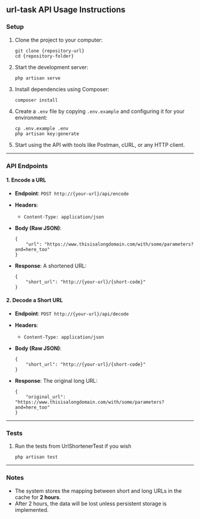 url-task API Usage Instructions
----------------------------

### Setup

1.  Clone the project to your computer:

    ```
    git clone {repository-url}
    cd {repository-folder}

    ```

2.  Start the development server:

    ```
    php artisan serve

    ```

3.  Install dependencies using Composer:

    ```
    composer install

    ```

4.  Create a `.env` file by copying `.env.example` and configuring it for your environment:

    ```
    cp .env.example .env
    php artisan key:generate

    ```

5.  Start using the API with tools like Postman, cURL, or any HTTP client.

* * * * *

### API Endpoints

#### 1\. **Encode a URL**

-   **Endpoint**: `POST http://{your-url}/api/encode`
-   **Headers**:
    -   `Content-Type: application/json`
-   **Body (Raw JSON)**:

    ```
    {
        "url": "https://www.thisisalongdomain.com/with/some/parameters?and=here_too"
    }

    ```

-   **Response**: A shortened URL:

    ```
    {
        "short_url": "http://{your-url}/{short-code}"
    }

    ```

#### 2\. **Decode a Short URL**

-   **Endpoint**: `POST http://{your-url}/api/decode`
-   **Headers**:
    -   `Content-Type: application/json`
-   **Body (Raw JSON)**:

    ```
    {
        "short_url": "http://{your-url}/{short-code}"
    }

    ```

-   **Response**: The original long URL:

    ```
    {
        "original_url": "https://www.thisisalongdomain.com/with/some/parameters?and=here_too"
    }

    ```

* * * * *

### Tests

1.  Run the tests from UrlShortenerTest if you wish

    ```
    php artisan test

    ```

* * * * *

### Notes
-   The system stores the mapping between short and long URLs in the cache for **2 hours**.
-   After 2 hours, the data will be lost unless persistent storage is implemented.
